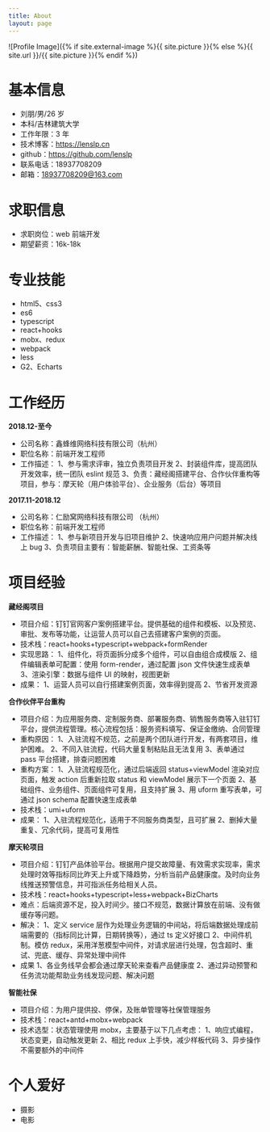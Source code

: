 ```yaml
---
title: About
layout: page
---
```


![Profile Image]({% if site.external-image %}{{ site.picture }}{% else %}{{ site.url }}/{{ site.picture }}{% endif %})

# 基本信息

-   刘朋/男/26 岁
-   本科/吉林建筑大学
-   工作年限：3 年
-   技术博客：https://lenslp.cn
-   github：https://github.com/lenslp
-   联系电话：18937708209
-   邮箱：18937708209@163.com

# 求职信息

-   求职岗位：web 前端开发
-   期望薪资：16k-18k

# 专业技能

-   html5、css3
-   es6
-   typescript
-   react+hooks
-   mobx、redux
-   webpack
-   less
-   G2、Echarts

# 工作经历

**2018.12-至今**

-   公司名称：鑫蜂维网络科技有限公司（杭州）
-   职位名称：前端开发工程师
-   工作描述：
    1、参与需求评审，独立负责项目开发
    2、封装组件库，提高团队开发效率，统一团队 eslint 规范
    3、负责：藏经阁搭建平台、合作伙伴重构等项目，参与：摩天轮（用户体验平台）、企业服务（后台）等项目

**2017.11-2018.12**

-   公司名称：仁励窝网络科技有限公司 （杭州）
-   职位名称：前端开发工程师
-   工作描述：
    1、参与新项目开发与旧项目维护
    2、快速响应用户问题并解决线上 bug
    3、负责项目主要有：智能薪酬、智能社保、工资条等

# 项目经验

**藏经阁项目**

-   项目介绍：钉钉官网客户案例搭建平台。提供基础的组件和模板、以及预览、审批、发布等功能，让运营人员可以自己去搭建客户案例的页面。
-   技术栈：react+hooks+typescript+webpack+formRender
-   实现思路：
    1、组件化，将页面拆分成多个组件，可以自由组合成模版
    2、组件编辑表单可配置：使用 form-render，通过配置 json 文件快速生成表单
    3、渲染引擎：数据与组件 UI 的映射，视图更新
-   成果：
    1、运营人员可以自行搭建案例页面，效率得到提高
    2、节省开发资源

**合作伙伴平台重构**

-   项目介绍：为应用服务商、定制服务商、部署服务商、销售服务商等入驻钉钉平台，提供流程管理。核心流程包括：服务资料填写、保证金缴纳、合同管理
-   重构原因：
    1、入驻流程不规范，之前是两个团队进行开发，有两套项目，维护困难。
    2、不同入驻流程，代码大量复制粘贴且无法复用
    3、表单通过 pass 平台搭建，排查问题困难
-   重构方案：
    1、入驻流程规范化，通过后端返回 status+viewModel 渲染对应页面，触发 action 后重新拉取 status 和 viewModel 展示下一个页面
    2、基础组件、业务组件、页面组件可复用，且支持扩展
    3、用 uform 重写表单，可通过 json schema 配置快速生成表单
-   技术栈：umi+uform
-   成果：
    1、入驻流程规范化，适用于不同服务商类型，且可扩展
    2、删掉大量重复、冗余代码，提高可复用性

**摩天轮项目**

-   项目介绍：钉钉产品体验平台。根据用户提交故障量、有效需求实现率，需求处理时效等指标同比昨天上升或下降趋势，分析当前产品健康度。及时向业务线推送预警信息，并可指派任务给相关人员。
-   技术栈：react+hooks+typescript+less+webpack+BizCharts
-   难点：后端资源不足，投入时间少。接口不规范，数据计算放在前端、没有做缓存等问题。
-   解决：
    1、定义 service 层作为处理业务逻辑的中间站，将后端数据处理成前端需要的（指标同比计算，日期转换等），通过 ts 定义好接口
    2、中间件机制。模仿 redux，采用洋葱模型中间件，对请求层进行处理，包含超时、重试、兜底、缓存、异常处理中间件
-   成果
    1、各业务线早会都会通过摩天轮来查看产品健康度
    2、通过异动预警和任务流功能帮助业务线发现问题、解决问题

**智能社保**

-   项目介绍：为用户提供投、停保，及账单管理等社保管理服务
-   技术栈：react+antd+mobx+webpack
-   技术选型：状态管理使用 mobx，主要基于以下几点考虑：
    1、响应式编程，状态变更，自动触发更新
    2、相比 redux 上手快，减少样板代码
    3、异步操作不需要额外的中间件

# 个人爱好

-   摄影
-   电影
